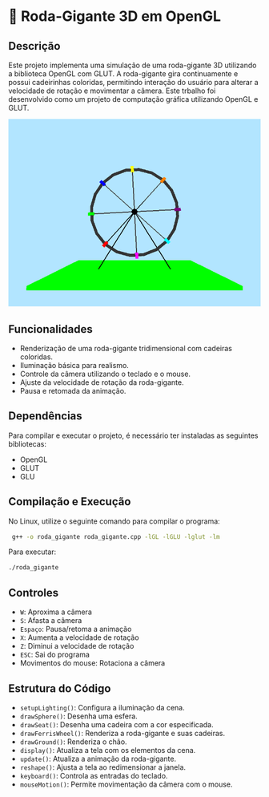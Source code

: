# 🎡 Roda-Gigante 3D em OpenGL

## Descrição
Este projeto implementa uma simulação de uma roda-gigante 3D utilizando a biblioteca OpenGL com GLUT. A roda-gigante gira continuamente e possui cadeirinhas coloridas, permitindo interação do usuário para alterar a velocidade de rotação e movimentar a câmera. Este trbalho foi desenvolvido como um projeto de computação gráfica utilizando OpenGL e GLUT.

![Roda-Gigante 3D](print_roda-gigante.png)

## Funcionalidades
- Renderização de uma roda-gigante tridimensional com cadeiras coloridas.
- Iluminação básica para realismo.
- Controle da câmera utilizando o teclado e o mouse.
- Ajuste da velocidade de rotação da roda-gigante.
- Pausa e retomada da animação.

## Dependências
Para compilar e executar o projeto, é necessário ter instaladas as seguintes bibliotecas:
- OpenGL
- GLUT
- GLU

## Compilação e Execução
No Linux, utilize o seguinte comando para compilar o programa:

```bash
 g++ -o roda_gigante roda_gigante.cpp -lGL -lGLU -lglut -lm
```

Para executar:

```bash
./roda_gigante
```

## Controles
- `W`: Aproxima a câmera
- `S`: Afasta a câmera
- `Espaço`: Pausa/retoma a animação
- `X`: Aumenta a velocidade de rotação
- `Z`: Diminui a velocidade de rotação
- `ESC`: Sai do programa
- Movimentos do mouse: Rotaciona a câmera

## Estrutura do Código
- `setupLighting()`: Configura a iluminação da cena.
- `drawSphere()`: Desenha uma esfera.
- `drawSeat()`: Desenha uma cadeira com a cor especificada.
- `drawFerrisWheel()`: Renderiza a roda-gigante e suas cadeiras.
- `drawGround()`: Renderiza o chão.
- `display()`: Atualiza a tela com os elementos da cena.
- `update()`: Atualiza a animação da roda-gigante.
- `reshape()`: Ajusta a tela ao redimensionar a janela.
- `keyboard()`: Controla as entradas do teclado.
- `mouseMotion()`: Permite movimentação da câmera com o mouse.
